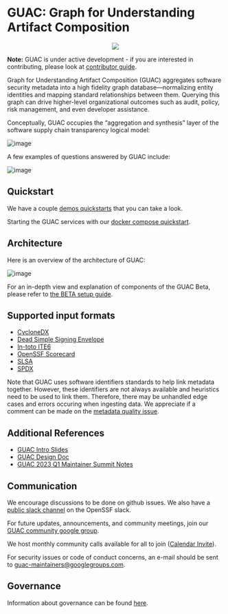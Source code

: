 # GUAC: Graph for Understanding Artifact Composition

<p align="center">
  <img src="https://user-images.githubusercontent.com/3060102/204297133-9bf702c6-b4e2-46df-a029-42b5060b19a4.png">
</p>

**Note:** GUAC is under active development - if you are interested in
contributing, please look at [contributor guide](CONTRIBUTING.md).

Graph for Understanding Artifact Composition (GUAC) aggregates software security
metadata into a high fidelity graph database—normalizing entity identities and
mapping standard relationships between them. Querying this graph can drive
higher-level organizational outcomes such as audit, policy, risk management, and
even developer assistance.

Conceptually, GUAC occupies the “aggregation and synthesis” layer of the
software supply chain transparency logical model:

![image](https://user-images.githubusercontent.com/3060102/196563695-a1cdc8bd-9946-482f-873a-937bf75891dc.png)

A few examples of questions answered by GUAC include:

![image](https://user-images.githubusercontent.com/3060102/182689788-70acefc1-6d69-4972-abbf-3e60c0d4c014.png)

## Quickstart

We have a couple [demos quickstarts](demo/) that you can take a look.

Starting the GUAC services with our [docker compose quickstart](docs/Compose.md).

## Architecture

Here is an overview of the architecture of GUAC:

![image](https://user-images.githubusercontent.com/3060102/235186368-995784eb-7ef2-43e6-b560-17d6014553ca.png)

For an in-depth view and explanation of components of the GUAC Beta, please refer to [the BETA setup guide](docs/Compose.md).


## Supported input formats

- [CycloneDX](https://github.com/CycloneDX/specification)
- [Dead Simple Signing Envelope](https://github.com/secure-systems-lab/dsse)
- [In-toto ITE6](https://github.com/in-toto/attestation)
- [OpenSSF Scorecard](https://github.com/ossf/scorecard)
- [SLSA](https://github.com/slsa-framework/slsa)
- [SPDX](https://spdx.dev/specifications/)

Note that GUAC uses software identifiers standards to help link metadata
together. However, these identifiers are not always available and heuristics
need to be used to link them. Therefore, there may be unhandled edge cases and
errors occuring when ingesting data. We appreciate if a comment can be made on
the [metadata quality issue](https://github.com/guacsec/guac/issues/169).

## Additional References

- [GUAC Intro Slides](https://docs.google.com/presentation/d/1WF4dsJiwR6URWPgn1aiHAE3iLVl-oGP4SJRWFpcOlao/edit#slide=id.p)
- [GUAC Design Doc](https://docs.google.com/document/d/1N5x0HErb-kmCPgG9M8TwBEOGIVU54clqp_X4KhtNJI8/edit)
- [GUAC 2023 Q1 Maintainer Summit Notes](https://docs.google.com/document/d/15Kb3I3SWhq-9_R7WYhSjsIxn_FykYgPyFlQWlLgF4fA/edit)

## Communication

We encourage discussions to be done on github issues. We also have a
[public slack channel](https://openssf.slack.com/archives/C03U677QD46) on the
OpenSSF slack.

For future updates, announcements, and community meetings, join our
[GUAC community google group](https://groups.google.com/forum/#!forum/guac-community/join).

We host monthly community calls available for all to join
([Calendar Invite](https://calendar.google.com/calendar/event?action=TEMPLATE&tmeid=NTRsazR2cWUxaHVkYXVlOGt1dDNwZDBhNGdfMjAyMzAyMTZUMTgwMDAwWiBjXzg0ZjFmY2FhZGVhMmM0NTZlYTBkNWQ2OTljMzIwZWU5ZDc1NzY0ODQ0NzRlYmVmY2U1N2M0N2QxZWFlYjAyZDZAZw&tmsrc=c_84f1fcaadea2c456ea0d5d699c320ee9d7576484474ebefce57c47d1eaeb02d6%40group.calendar.google.com&scp=ALL)).

For security issues or code of conduct concerns, an e-mail should be sent to
guac-maintainers@googlegroups.com.

## Governance

Information about governance can be found [here](GOVERNANCE.md).
